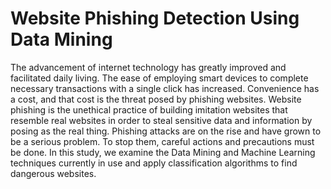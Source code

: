 # Website Phishing Detection Using Data Mining
The advancement of internet technology has greatly improved and facilitated daily living. The ease of employing smart devices to complete necessary transactions with a single click has increased. Convenience has a cost, and that cost is the threat posed by phishing websites. Website phishing is the unethical practice of building imitation websites that resemble real websites in order to steal sensitive data and information by posing as the real thing. Phishing attacks are on the rise and have grown to be a serious problem. To stop them, careful actions and precautions must be done. In this study, we examine the Data Mining and Machine Learning techniques currently in use and apply classification algorithms to find dangerous websites.

